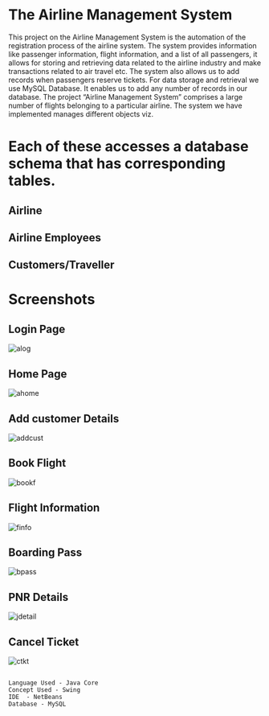 # The Airline Management System

This project on the Airline Management System is the automation of the registration process of the airline system. The system provides information like passenger information, flight information, and a list of all passengers, it allows for storing and retrieving data related to the airline industry and make transactions related to air travel etc. The system also allows us to add records when passengers reserve tickets. For data storage and retrieval we use MySQL Database. It enables us to add any number of records in our database. The project “Airline Management System” comprises a large number of flights belonging to a particular airline. The system we have implemented manages different objects viz.

# Each of these accesses a database schema that has corresponding tables.

## Airline
## Airline Employees
## Customers/Traveller





# Screenshots

## Login Page

![alog](https://github.com/user-attachments/assets/5d830680-c812-4462-b8d0-87acbdfc632e)


 ## Home Page

![ahome](https://github.com/user-attachments/assets/357ed3c3-8ea1-4d6b-b8da-597d51637833)


## Add customer Details

![addcust](https://github.com/user-attachments/assets/4f46bfdd-ae72-4ec1-8977-00a6a22d8314)


## Book Flight

![bookf](https://github.com/user-attachments/assets/5a336d57-52aa-43f3-846e-21955c6512c9)



## Flight Information

![finfo](https://github.com/user-attachments/assets/ce01da68-2244-4db0-9c48-380e688fee04)


## Boarding Pass

![bpass](https://github.com/user-attachments/assets/666a1c9d-16b4-45fc-aeae-e5edca710e62)


## PNR Details

![jdetail](https://github.com/user-attachments/assets/75772f1e-2982-4ea7-b0e2-07c03a725dcc)


## Cancel Ticket

![ctkt](https://github.com/user-attachments/assets/8e1e1fd1-a526-4cf5-8294-f84f87941cd7)









```

Language Used - Java Core 
Concept Used - Swing
IDE  - NetBeans
Database - MySQL
```

